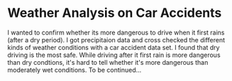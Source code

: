# Weather Analysis on Car Accidents
I wanted to confirm whether its more dangerous to drive when it first rains (after a dry period). I got precipitaion data and cross checked the different kinds of weather conditions with a car accident data set. I found that dry driving is the most safe. While driving after it first rain is more dangerous than dry condtions, it's hard to tell whether it's more dangerous than moderately wet conditions. To be continued...
